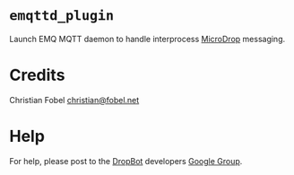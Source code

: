 # `emqttd_plugin` #

Launch EMQ MQTT daemon to handle interprocess [MicroDrop][1] messaging.

# Credits #

Christian Fobel <christian@fobel.net>

# Help #

For help, please post to the [DropBot][2] developers [Google Group][3].


[1]: http://microfluidics.utoronto.ca/microdrop
[2]: http://microfluidics.utoronto.ca/dropbot/
[3]: https://groups.google.com/forum/#!forum/dropbot-dev
